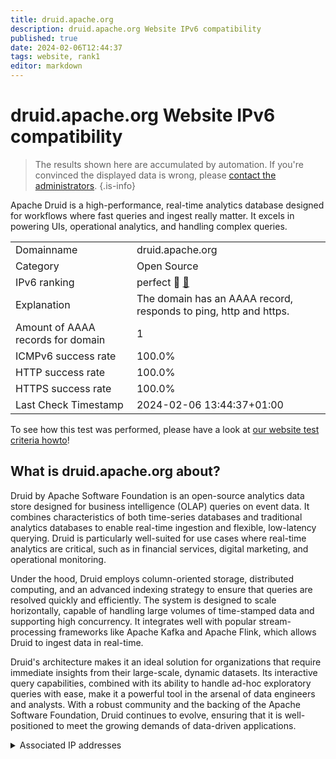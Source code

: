 ```yaml
---
title: druid.apache.org
description: druid.apache.org Website IPv6 compatibility
published: true
date: 2024-02-06T12:44:37
tags: website, rank1
editor: markdown
---
```


# druid.apache.org Website IPv6 compatibility

> The results shown here are accumulated by automation. If you're convinced the displayed data is wrong, please [contact the administrators](/howto/chat). 
{.is-info}

Apache Druid is a high-performance, real-time analytics database designed for workflows where fast queries and ingest really matter. It excels in powering UIs, operational analytics, and handling complex queries.


|   |   |
| - | - |
| Domainname | druid.apache.org
| Category | Open Source |
| IPv6 ranking | perfect :1st_place_medal: [🔗](/howto/ranking) |
| Explanation | The domain has an AAAA record, responds to ping, http and https. |
| Amount of AAAA records for domain | 1 |
| ICMPv6 success rate | 100.0%|
| HTTP success rate | 100.0% |
| HTTPS success rate | 100.0% |
| Last Check Timestamp | 2024-02-06 13:44:37+01:00 |

To see how this test was performed, please have a look at [our website test criteria howto](/howto/testcriteria/website)!


## What is druid.apache.org about?
Druid by Apache Software Foundation is an open-source analytics data store designed for business intelligence (OLAP) queries on event data. It combines characteristics of both time-series databases and traditional analytics databases to enable real-time ingestion and flexible, low-latency querying. Druid is particularly well-suited for use cases where real-time analytics are critical, such as in financial services, digital marketing, and operational monitoring.

Under the hood, Druid employs column-oriented storage, distributed computing, and an advanced indexing strategy to ensure that queries are resolved quickly and efficiently. The system is designed to scale horizontally, capable of handling large volumes of time-stamped data and supporting high concurrency. It integrates well with popular stream-processing frameworks like Apache Kafka and Apache Flink, which allows Druid to ingest data in real-time.

Druid's architecture makes it an ideal solution for organizations that require immediate insights from their large-scale, dynamic datasets. Its interactive query capabilities, combined with its ability to handle ad-hoc exploratory queries with ease, make it a powerful tool in the arsenal of data engineers and analysts. With a robust community and the backing of the Apache Software Foundation, Druid continues to evolve, ensuring that it is well-positioned to meet the growing demands of data-driven applications.



<details>
<summary>Associated IP addresses</summary>

2a04:4e42::644

</details>
